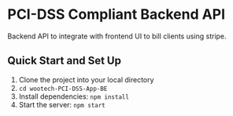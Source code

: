 # PCI-DSS Compliant Backend API
Backend API to integrate with frontend UI to bill clients using stripe.

## Quick Start and Set Up
1. Clone the project into your local directory
2. `cd wootech-PCI-DSS-App-BE`
3. Install dependencies: `npm install`
4. Start the server: `npm start`